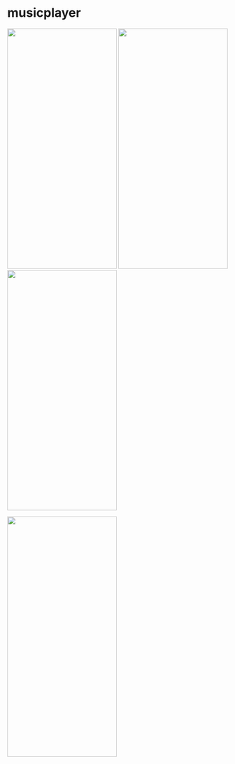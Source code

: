 # musicplayer
<img src="https://user-images.githubusercontent.com/113675481/218006136-23cf8390-24bb-49d5-9c19-f821b521b9cf.png"  width="250" height="550"/> <img src="https://user-images.githubusercontent.com/113675481/218006505-dd8169b8-6084-4203-bd42-14e0a3cd2e63.png" width="250" height="550"/>
<img src="https://user-images.githubusercontent.com/113675481/218006756-5fdf3e79-c02a-4e28-b23e-a27ec7d21d22.png" width="250" height="550"/>

<img height="550" width="250" src="https://user-images.githubusercontent.com/113675481/218007732-4750dd76-1e82-424f-be11-2a754463e6cc.webm"/>
